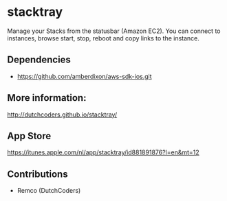 stacktray
=========
Manage your Stacks from the statusbar (Amazon EC2). You can connect to instances, browse start, stop, reboot and copy links to the instance.

## Dependencies
* https://github.com/amberdixon/aws-sdk-ios.git

## More information:
http://dutchcoders.github.io/stacktray/

## App Store
https://itunes.apple.com/nl/app/stacktray/id881891876?l=en&mt=12

## Contributions
* Remco (DutchCoders)

